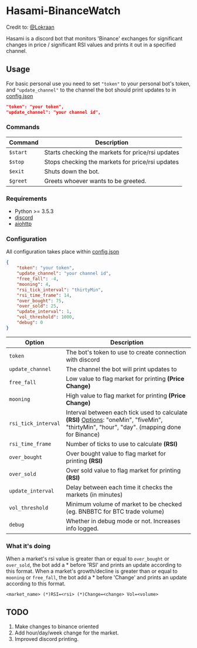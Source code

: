 # Hasami-BinanceWatch

Credit to: [@Lokraan](https://github.com/Lokraan)

Hasami is a discord bot that monitors 'Binance' exchanges for significant changes in price / significant RSI values and prints it out in a specified channel.

## Usage
For basic personal use you need to set `"token"` to your personal bot's token, and `"update_channel"` to the channel the bot should print updates to in [config.json](/config.json)

```json
"token": "your token",
"update_channel": "your channel id",
```

### Commands
| Command | Description |
| --- | --- |
| `$start` | Starts checking the markets for price/rsi updates |
| `$stop` | Stops checking the markets for price/rsi updates |
| `$exit` | Shuts down the bot. |
| `$greet` | Greets whoever wants to be greeted. |

### Requirements
- Python >= 3.5.3
- [discord](https://github.com/Rapptz/discord.py)
- [aiohttp](https://github.com/aio-libs/aiohttp)


### Configuration
All configuration takes place within [config.json](/config.json)

```json
{
	"token": "your token",
	"update_channel": "your channel id",
	"free_fall": -4,
	"mooning": 4,
	"rsi_tick_interval": "thirtyMin",
	"rsi_time_frame": 14,
	"over_bought": 75,
	"over_sold": 25,
	"update_interval": 1,
	"vol_threshold": 1000,
	"debug": 0
}
```

| Option | Description |
| --- | --- |
| `token` | The bot's token to use to create connection with discord |
| `update_channel` | The channel the bot will print updates to |
| `free_fall` | Low value to flag market for printing **(Price Change)**|
| `mooning` | High value to flag market for printing **(Price Change)** |
| `rsi_tick_interval` | Interval between each tick used to calculate **(RSI)** [Options](https://github.com/thebotguys/golang-bittrex-api/wiki/Bittrex-API-Reference-(Unofficial)#getticks): "oneMin", "fiveMin", "thirtyMin", "hour", "day". (mapping done for Binance) |
| `rsi_time_frame` | Number of ticks to use to calculate **(RSI)** |
| `over_bought` | Over bought value to flag market for printing **(RSI)** |
| `over_sold` | Over sold value to flag market for printing **(RSI)** |
| `update_interval` | Delay between each time it checks the markets (in minutes) |
| `vol_threshold` | Minimum volume of market to be checked (eg. BNBBTC for BTC trade volume) |
| `debug` | Whether in debug mode or not. Increases info logged. |

### What it's doing
When a market's rsi value is greater than or equal to `over_bought` or `over_sold`, the bot add a * before 'RSI' and prints an update according to this format.
When a market's growth/decline is greater than or equal to `mooning` or `free_fall`, the bot add a * before 'Change' and prints an update according to this format.
```
<market_name> (*)RSI=<rsi> (*)Change=<change> Vol=<volume>
```


## TODO
1. Make changes to binance oriented
2. Add hour/day/week change for the market.
3. Improved discord printing.

